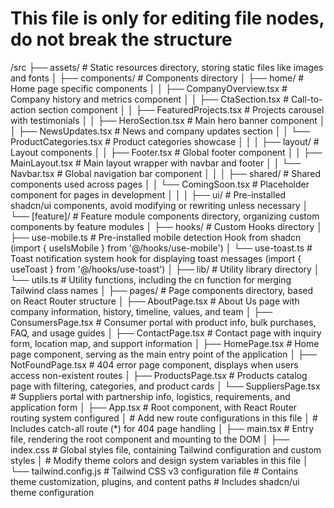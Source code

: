 # This file is only for editing file nodes, do not break the structure

/src
├── assets/          # Static resources directory, storing static files like images and fonts
│
├── components/      # Components directory
│   ├── home/       # Home page specific components
│   │   ├── CompanyOverview.tsx    # Company history and metrics component
│   │   ├── CtaSection.tsx         # Call-to-action section component
│   │   ├── FeaturedProjects.tsx   # Projects carousel with testimonials
│   │   ├── HeroSection.tsx        # Main hero banner component
│   │   ├── NewsUpdates.tsx        # News and company updates section
│   │   └── ProductCategories.tsx  # Product categories showcase
│   │
│   ├── layout/     # Layout components
│   │   ├── Footer.tsx     # Global footer component
│   │   ├── MainLayout.tsx # Main layout wrapper with navbar and footer
│   │   └── Navbar.tsx     # Global navigation bar component
│   │
│   ├── shared/     # Shared components used across pages
│   │   └── ComingSoon.tsx # Placeholder component for pages in development
│   │
│   ├── ui/         # Pre-installed shadcn/ui components, avoid modifying or rewriting unless necessary
│   └── [feature]/  # Feature module components directory, organizing custom components by feature modules
│
├── hooks/          # Custom Hooks directory
│   ├── use-mobile.ts # Pre-installed mobile detection Hook from shadcn (import { useIsMobile } from '@/hooks/use-mobile')
│   └── use-toast.ts  # Toast notification system hook for displaying toast messages (import { useToast } from '@/hooks/use-toast')
│
├── lib/            # Utility library directory
│   └── utils.ts    # Utility functions, including the cn function for merging Tailwind class names
│
├── pages/          # Page components directory, based on React Router structure
│   ├── AboutPage.tsx       # About Us page with company information, history, timeline, values, and team
│   ├── ConsumersPage.tsx   # Consumer portal with product info, bulk purchases, FAQ, and usage guides
│   ├── ContactPage.tsx     # Contact page with inquiry form, location map, and support information
│   ├── HomePage.tsx        # Home page component, serving as the main entry point of the application
│   ├── NotFoundPage.tsx    # 404 error page component, displays when users access non-existent routes
│   ├── ProductsPage.tsx    # Products catalog page with filtering, categories, and product cards
│   └── SuppliersPage.tsx   # Suppliers portal with partnership info, logistics, requirements, and application form
│
├── App.tsx         # Root component, with React Router routing system configured
│                   # Add new route configurations in this file
│                   # Includes catch-all route (*) for 404 page handling
│
├── main.tsx        # Entry file, rendering the root component and mounting to the DOM
│
├── index.css       # Global styles file, containing Tailwind configuration and custom styles
│                   # Modify theme colors and design system variables in this file 
│
└── tailwind.config.js  # Tailwind CSS v3 configuration file
                      # Contains theme customization, plugins, and content paths
                      # Includes shadcn/ui theme configuration 